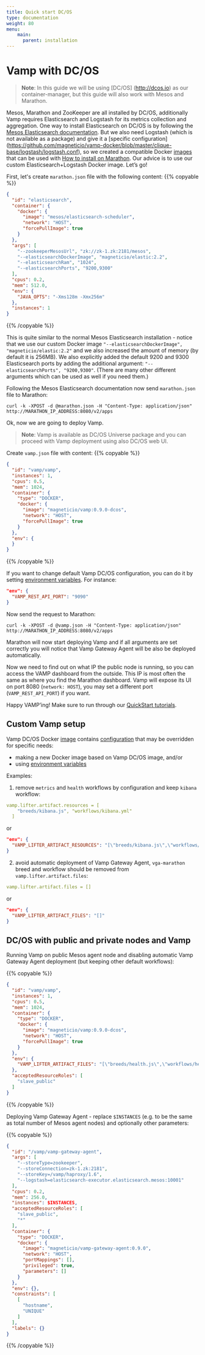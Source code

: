 ```yaml
---
title: Quick start DC/OS
type: documentation
weight: 80
menu:
    main:
      parent: installation
---
```


# Vamp with DC/OS

>**Note**: In this guide we will be using [DC/OS] (http://dcos.io) as our container-manager, but this guide will also work with Mesos and Marathon.

Mesos, Marathon and ZooKeeper are all installed by DC/OS, additionally Vamp requires Elasticsearch and Logstash for its metrics collection and aggregation.
One way to install Elasticsearch on DC/OS is by following the [Mesos Elasticsearch documentation](http://mesos-elasticsearch.readthedocs.org/en/latest/).
But we also need Logstash (which is not available as a package) and give it a [specific configuration] (https://github.com/magneticio/vamp-docker/blob/master/clique-base/logstash/logstash.conf), so we created a compatible Docker [images](https://hub.docker.com/r/magneticio/elastic/) that can be used with [How to install on Marathon](http://mesos-elasticsearch.readthedocs.org/en/latest/#how-to-install-on-marathon).
Our advice is to use our custom Elasticsearch+Logstash Docker image. Let’s go!

First, let's create `marathon.json` file with the following content:
{{% copyable %}}
```json
{
  "id": "elasticsearch",
  "container": {
    "docker": {
      "image": "mesos/elasticsearch-scheduler",
      "network": "HOST",
      "forcePullImage": true
    }
  },
  "args": [
    "--zookeeperMesosUrl", "zk://zk-1.zk:2181/mesos",
    "--elasticsearchDockerImage", "magneticio/elastic:2.2",
    "--elasticsearchRam", "1024",
    "--elasticsearchPorts", "9200,9300"
  ],
  "cpus": 0.2,
  "mem": 512.0,
  "env": {
    "JAVA_OPTS": "-Xms128m -Xmx256m"
  },
  "instances": 1
}
```
{{% /copyable %}}

This is quite similar to the normal Mesos Elasticsearch installation - notice that we use our custom Docker image `"--elasticsearchDockerImage", "magneticio/elastic:2.2"` and we also increased the amount of memory (by default it is 256MB).
We also explicitly added the default 9200 and 9300 Elasticsearch ports by adding the additional argument: `"--elasticsearchPorts", "9200,9300"`. (There are many other different arguments which can be used as well if you need them.)

Following the Mesos Elasticsearch documentation now send `marathon.json` file to Marathon:

```
curl -k -XPOST -d @marathon.json -H "Content-Type: application/json" http://MARATHON_IP_ADDRESS:8080/v2/apps
```

Ok, now we are going to deploy Vamp.

>**Note**: Vamp is available as DC/OS Universe package and you can proceed with Vamp deployment using also DC/OS web UI.

Create `vamp.json` file with content:
{{% copyable %}}
```json
{
  "id": "vamp/vamp",
  "instances": 1,
  "cpus": 0.5,
  "mem": 1024,
  "container": {
    "type": "DOCKER",
    "docker": {
      "image": "magneticio/vamp:0.9.0-dcos",
      "network": "HOST",
      "forcePullImage": true
    }
  },
  "env": {
  }
}
```
{{% /copyable %}}

If you want to change default Vamp DC/OS configuration, you can do it by setting [environment variables](/documentation/installation/configuration/).
For instance:

```json
"env": {
  "VAMP_REST_API_PORT": "9090"
}
```

Now send the request to Marathon:

```
curl -k -XPOST -d @vamp.json -H "Content-Type: application/json" http://MARATHON_IP_ADDRESS:8080/v2/apps
```

Marathon will now start deploying Vamp and if all arguments are set correctly you will notice that Vamp Gateway Agent will be also be deployed automatically.

Now we need to find out on what IP the public node is running, so you can access the VAMP dashboard from the outside. This IP is most often the same as where you find the Marathon dashboard. Vamp will expose its UI on port 8080 (`network: HOST`), you may set a different port (`VAMP_REST_API_PORT`) if you want.

Happy VAMP’ing! Make sure to run through our [QuickStart tutorials](http://vamp.io/documentation/guides/).

## Custom Vamp setup

Vamp DC/OS Docker [image](https://github.com/magneticio/vamp-docker/tree/master/vamp-dcos) contains [configuration](https://github.com/magneticio/vamp-docker/blob/master/vamp-dcos/application.conf) that may be overridden for specific needs:

- making a new Docker image based on Vamp DC/OS image, and/or
- using [environment variables](/documentation/installation/configuration/#environment-variable-configuration)

Examples:

1) remove `metrics` and `health` workflows by configuration and keep `kibana` workflow:

```yaml
vamp.lifter.artifact.resources = [
    "breeds/kibana.js", "workflows/kibana.yml"
  ]
```

or 

```json
"env": {
  "VAMP_LIFTER_ARTIFACT_RESOURCES": "[\"breeds/kibana.js\",\"workflows/kibana.yml\"]"
}
```

2) avoid automatic deployment of Vamp Gateway Agent, `vga-marathon` breed and workflow should be removed from `vamp.lifter.artifact.files`:

```yaml
vamp.lifter.artifact.files = []
```

or 

```json
"env": {
  "VAMP_LIFTER_ARTIFACT_FILES": "[]"
}
```

## DC/OS with public and private nodes and Vamp

Running Vamp on public Mesos agent node and disabling automatic Vamp Gateway Agent deployment (but keeping other default workflows):

{{% copyable %}}
```json
{
  "id": "vamp/vamp",
  "instances": 1,
  "cpus": 0.5,
  "mem": 1024,
  "container": {
    "type": "DOCKER",
    "docker": {
      "image": "magneticio/vamp:0.9.0-dcos",
      "network": "HOST",
      "forcePullImage": true
    }
  },
  "env": {
    "VAMP_LIFTER_ARTIFACT_FILES": "[\"breeds/health.js\",\"workflows/health.yml\",\"breeds/metrics.js\",\"workflows/metrics.yml\",\"breeds/kibana.js\",\"workflows/kibana.yml\"]"
  },
  "acceptedResourceRoles": [
    "slave_public"
  ]
}
```
{{% /copyable %}}

Deploying Vamp Gateway Agent - replace `$INSTANCES` (e.g. to be the same as total number of Mesos agent nodes) and optionally other parameters:

{{% copyable %}}
```json
{
  "id": "/vamp/vamp-gateway-agent",
  "args": [
    "--storeType=zookeeper",
    "--storeConnection=zk-1.zk:2181",
    "--storeKey=/vamp/haproxy/1.6",
    "--logstash=elasticsearch-executor.elasticsearch.mesos:10001"
  ],
  "cpus": 0.2,
  "mem": 256.0,
  "instances": $INSTANCES,
  "acceptedResourceRoles": [
    "slave_public",
    "*"
  ],
  "container": {
    "type": "DOCKER",
    "docker": {
      "image": "magneticio/vamp-gateway-agent:0.9.0",
      "network": "HOST",
      "portMappings": [],
      "privileged": true,
      "parameters": []
    }
  },
  "env": {},
  "constraints": [
    [
      "hostname",
      "UNIQUE"
    ]
  ],
  "labels": {}
}

```
{{% /copyable %}}
